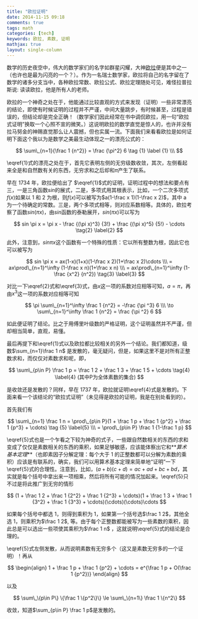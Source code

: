 ```yaml
---
title: "欧拉证明"
date: 2014-11-15 09:18
comments: true
tags: math
categories: [tech]
keywords: 欧拉, 素数, 证明
mathjax: true
layout: single-column
---
```


数学的历史夜空中，伟大的数学家们的名字如群星闪耀，大神[欧拉](http://baike.baidu.com/item/%E8%8E%B1%E6%98%82%E5%93%88%E5%BE%B7%C2%B7%E6%AC%A7%E6%8B%89?from_id=162567&type=syn&fromtitle=%E6%AC%A7%E6%8B%89&fr=aladdin)便是其中之一（也许也是最为闪亮的一个？）。作为一名瑞士数学家，欧拉将自己的名字留在了数学的诸多分支当中，各种欧拉常数、欧拉公式、欧拉定理随处可见，难怪拉普拉斯说: 读读欧拉，他是所有人的老师。<!--more-->

欧拉的一个神奇之处在于，他能通过比较直观的方式来发现（证明）一些非常漂亮的结论，即使有时候证明的过程并不严谨，中间大量跳步，有时候甚至，过程是错误的，但结论却是完全正确！（数学家们因此经常在书中调侃欧拉，用一句“欧拉式证明”换取一个心照不宣的微笑。）这说明欧拉的数学直觉是惊人的，也许并没有拉马努金的神赐直觉那么让人震撼，但也实属一流。下面我们来看看欧拉是如何证明下面这个我以为是数学之美最生动体现之一的漂亮公式的：

$$
\sum\_{n=1}{\frac 1 {n^2}} = \frac {\pi^2} 6 \tag {1} \label {1} \\\
$$

\eqref{1}式的漂亮之处在于，首先它表明左侧的无穷级数收敛，其次，左侧看起来全是和自然数有关的东西，无穷求和之后却和$\pi$产生了联系。

早在 1734 年，欧拉便给出了 $\eqref{1}$式的证明，证明过程中的想法和要点有三，一是三角函数$sin$的展式，二是，多项式用其根表示，比如，一个二次多项式$f(x)$如果以 1 和 2 为根，则$f(x)$可以被写为$a(1-\frac x 1)(1-\frac x 2)$，其中 a 为一个待确定的常数。三是，两个多项式相等，则对应系数相等。具体的，欧拉考察了函数$sin(\pi x)$，由$sin$函数的泰勒展开，$sin(\pi x)$可以写为

$$
sin \pi x = \pi x - \frac {(\pi x)^3} {3!} + \frac {(\pi x)^5} {5!} - \cdots  \tag{2} \label{2}
$$

此外，注意到，$sin \pi x$这个函数有一个特殊的性质：它以所有整数为根，因此它也可以被写为

$$
sin \pi x  = ax(1-x)(1+x)(1-\frac x 2)(1+\frac x 2)\cdots \\\
 = ax\prod\_{n=1}^\infty (1-\frac x n)(1+\frac x n) \\\
 = ax\prod\_{n=1}^\infty (1- \frac {x^2} {n^2}) \tag{3} \label{3}
$$

对比一下\eqref{2}式和\eqref{3}式，由$x$这一项的系数对应相等可知，$a = \pi$，再由$x^3$这一项的系数对应相等可知

$$
\pi \sum\_{n=1}^\infty \frac 1 {n^2} = -\frac {\pi ^3} 6 \\\
\to \sum\_{n=1}^\infty \frac 1 {n^2} = \frac {\pi ^2} 6
$$

如此便证明了结论。比之于用傅里叶级数的严格证明，这个证明虽然并不严谨，但却相当简单，直观，易懂。

最后再提下和\eqref{1}式以及欧拉都比较相关的另外一个结论。我们都知道，级数$\sum_{n=1}\frac 1 n$ 是发散的，毫无疑问，但是，如果这里不是对所有正整数求和，而仅仅对素数求和呢，即，

$$
\sum\_{p\in P} \frac 1 p = \frac 1 2 + \frac 1 3 + \frac 1 5 + \cdots \tag{4} \label{4}
(其中P为全体素数的集合)
$$

是收敛还是发散的？同样，早在 1737 年，欧拉就证明\eqref{4}式是发散的。下面来看一个该结论的“欧拉式证明”（未见得是欧拉的证明，我是在别处看到的）。

首先我们有

$$
\sum\_{n=1} \frac 1 n = \prod\_{p\in P}(1 + \frac 1 p + \frac 1 {p^2} + \frac 1 {p^3} + \cdots)  \tag {5} \label{5} \\\
= \prod\_{p\in P} \frac 1 {1-\frac 1 p}
$$

\eqref{5}式也是一个乍看之下较为神奇的式子，一些跟自然数相关的东西的求和变成了仅仅是素数相关的东西的乘积，如果足够敏感，应该能体察出它和**_算术基本定理_**（也即素因子分解定理：每个大于 1 的正整数都可以分解为素数的乘积）应该是有联系的，确实，我们可以用算术基本定理来简单地“证明”一下\eqref{5}式的合理性。注意到，比如，$(a+b)(c+d) = ac + ad + bc + bd$，其实就是每个括号中拿出来一项相乘，然后将所有可能的情况加起来。\eqref{5}只不过是将此推广到无穷的情形

$$
(1 + \frac 1 2 + \frac 1 {2^2} + \frac 1 {2^3} + \cdots)(1 + \frac 1 3 + \frac 1 {3^2} + \frac 1 {3^3} + \cdots)(\cdots)(\cdots)\cdots
$$

如果每个括号中都选 1，则得到乘积为 1，如果第一个括号选$\frac 1 2$，其他全选 1，则乘积为$\frac 1 2$, 等。由于每个正整数都能被写为一些素数的乘积，因此总是可以选出一些项使其乘积为$\frac 1 n$ ，这就说明\eqref{5}式的结论是合理的。

\eqref{5}式左侧发散，从而说明素数有无穷多个（这又是素数无穷多的一个证明）！再从

$$
\begin{align}
1 + \frac 1 p + \frac 1 {p^2} + \cdots = e^{\frac 1 p + O(\frac 1 {p^2})}
\end{align}
$$

以及

$$
\sum\_\{p\in P\} \{\frac 1 \{p^2\}\} \le \sum\_\{n=1\} \frac 1 \{n^2\}
$$

收敛，知道$\sum\_\{p\in P} \frac 1 p$是发散的。
